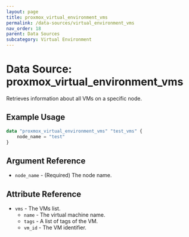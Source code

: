```yaml
---
layout: page
title: proxmox_virtual_environment_vms
permalink: /data-sources/virtual_environment_vms
nav_order: 18
parent: Data Sources
subcategory: Virtual Environment
---
```


# Data Source: proxmox_virtual_environment_vms

Retrieves information about all VMs on a specific node.

## Example Usage

```terraform
data "proxmox_virtual_environment_vms" "test_vms" {
    node_name = "test"
}
```

## Argument Reference

- `node_name` - (Required) The node name.

## Attribute Reference

- `vms` - The VMs list.
  - `name` - The virtual machine name.
  - `tags` - A list of tags of the VM.
  - `vm_id` - The VM identifier.
